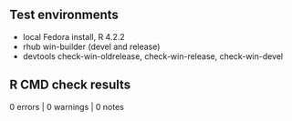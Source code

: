 ## Test environments
* local Fedora install, R 4.2.2
* rhub win-builder (devel and release) 
* devtools check-win-oldrelease, check-win-release, check-win-devel

## R CMD check results

0 errors | 0 warnings | 0 notes

